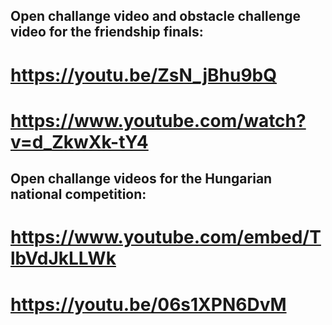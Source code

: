 ## Open challange video and obstacle challenge video for the friendship finals:

# https://youtu.be/ZsN_jBhu9bQ

# https://www.youtube.com/watch?v=d_ZkwXk-tY4



## Open challange videos for the Hungarian national competition:

# https://www.youtube.com/embed/TlbVdJkLLWk

# https://youtu.be/06s1XPN6DvM



